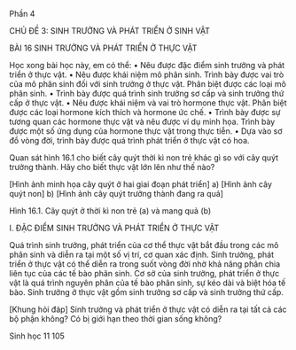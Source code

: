 Phần 4

CHỦ ĐỀ 3: SINH TRƯỞNG VÀ PHÁT TRIỂN Ở SINH VẬT

BÀI 16 SINH TRƯỞNG VÀ PHÁT TRIỂN Ở THỰC VẬT

Học xong bài học này, em có thể:
• Nêu được đặc điểm sinh trưởng và phát triển ở thực vật.
• Nêu được khái niệm mô phân sinh. Trình bày được vai trò của mô phân sinh đối với sinh trưởng ở thực vật. Phân biệt được các loại mô phân sinh.
• Trình bày được quá trình sinh trưởng sơ cấp và sinh trưởng thứ cấp ở thực vật.
• Nêu được khái niệm và vai trò hormone thực vật. Phân biệt được các loại hormone kích thích và hormone ức chế.
• Trình bày được sự tương quan các hormone thực vật và nêu được ví dụ minh họa. Trình bày được một số ứng dụng của hormone thực vật trong thực tiễn.
• Dựa vào sơ đồ vòng đời, trình bày được quá trình phát triển ở thực vật có hoa.

Quan sát hình 16.1 cho biết cây quýt thời kì non trẻ khác gì so với cây quýt trưởng thành. Hãy cho biết thực vật lớn lên như thế nào?

[Hình ảnh minh họa cây quýt ở hai giai đoạn phát triển]
a) [Hình ảnh cây quýt non]
b) [Hình ảnh cây quýt trưởng thành đang ra quả]

Hình 16.1. Cây quýt ở thời kì non trẻ (a) và mang quả (b)

I. ĐẶC ĐIỂM SINH TRƯỞNG VÀ PHÁT TRIỂN Ở THỰC VẬT

Quá trình sinh trưởng, phát triển của cơ thể thực vật bắt đầu trong các mô phân sinh và diễn ra tại một số vị trí, cơ quan xác định. Sinh trưởng, phát triển ở thực vật có thể diễn ra trong suốt vòng đời nhờ khả năng phân chia liên tục của các tế bào phân sinh. Cơ sở của sinh trưởng, phát triển ở thực vật là quá trình nguyên phân của tế bào phân sinh, sự kéo dài và biệt hóa tế bào. Sinh trưởng ở thực vật gồm sinh trưởng sơ cấp và sinh trưởng thứ cấp.

[Khung hỏi đáp]
Sinh trưởng và phát triển ở thực vật có diễn ra tại tất cả các bộ phận không? Có bị giới hạn theo thời gian sống không?

Sinh học 11 105